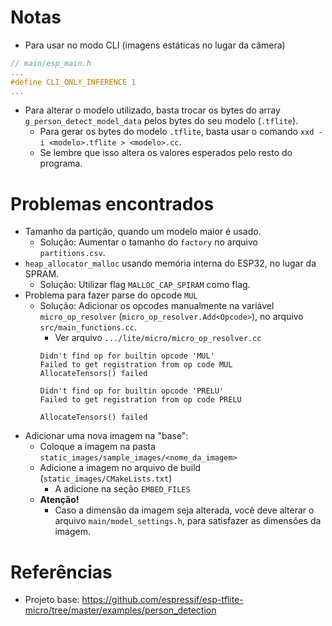 # Notas
- Para usar no modo CLI (imagens estáticas no lugar da câmera)
```c
// main/esp_main.h
...
#define CLI_ONLY_INFERENCE 1
...
```
- Para alterar o modelo utilizado, basta trocar os bytes do array `g_person_detect_model_data` pelos bytes do seu modelo (`.tflite`).
    - Para gerar os bytes do modelo `.tflite`, basta usar o comando `xxd -i <modelo>.tflite > <modelo>.cc`.
    - Se lembre que isso altera os valores esperados pelo resto do programa.

# Problemas encontrados
- Tamanho da partição, quando um modelo maior é usado.
    - Solução: Aumentar o tamanho do `factory` no arquivo `partitions.csv`.
- `heap_allocator_malloc` usando memória interna do ESP32, no lugar da SPRAM.
    - Solução: Utilizar flag `MALLOC_CAP_SPIRAM` como flag.
- Problema para fazer parse do opcode `MUL`
    - Solução: Adicionar os opcodes manualmente na variável `micro_op_resolver` (`micro_op_resolver.Add<Opcode>`), no arquivo `src/main_functions.cc`.
        - Ver arquivo `.../lite/micro/micro_op_resolver.cc`
        ```
        Didn't find op for builtin opcode 'MUL'
        Failed to get registration from op code MUL
        AllocateTensors() failed
        ```
        ```
        Didn't find op for builtin opcode 'PRELU'
        Failed to get registration from op code PRELU

        AllocateTensors() failed
        ```
- Adicionar uma nova imagem na "base":
    - Coloque a imagem na pasta `static_images/sample_images/<nome_da_imagem>`
    - Adicione a imagem no arquivo de build (`static_images/CMakeLists.txt`)
        - A adicione na seção `EMBED_FILES`
    - **Atenção!**
        - Caso a dimensão da imagem seja alterada, você deve alterar o arquivo `main/model_settings.h`, para satisfazer as dimensões da imagem.

# Referências
- Projeto base: https://github.com/espressif/esp-tflite-micro/tree/master/examples/person_detection
